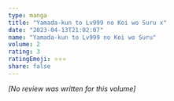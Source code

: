 ```yaml
---
type: manga
title: "Yamada-kun to Lv999 no Koi wo Suru x"
date: "2023-04-13T21:02:07"
name: "Yamada-kun to Lv999 no Koi wo Suru"
volume: 2
rating: 3
ratingEmoji: ⭐️⭐️⭐️
share: false
---
```


*[No review was written for this volume]*
